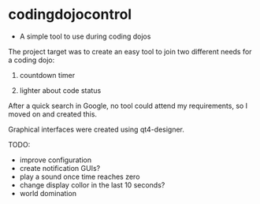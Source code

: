 codingdojocontrol
=================

* A simple tool to use during coding dojos

The project target was to create an easy tool
to join two different needs for a coding dojo:

1) countdown timer

2) lighter about code status

After a quick search in Google, no tool could
attend my requirements, so I moved on and 
created this.

Graphical interfaces were created using 
qt4-designer.

TODO:
 * improve configuration
 * create notification GUIs?
 * play a sound once time reaches zero
 * change display collor in the last 10 seconds?
 * world domination
